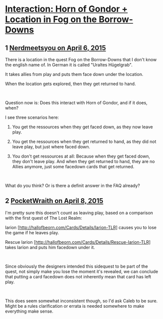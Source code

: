# [Interaction: Horn of Gondor + Location in Fog on the Borrow-Downs](https://community.fantasyflightgames.com/topic/145280-interaction-horn-of-gondor-location-in-fog-on-the-borrow-downs/)

## 1 [Nerdmeetsyou on April 6, 2015](https://community.fantasyflightgames.com/topic/145280-interaction-horn-of-gondor-location-in-fog-on-the-borrow-downs/?do=findComment&comment=1529610)

There is a location in the quest Fog on the Borrow-Downs that I don't know the english name of. In German it is called "Uraltes Hügelgrab".

It takes allies from play and puts them face down under the location.

When the location gets explored, then they get returned to hand.

 

Question now is: Does this interact with Horn of Gondor, and if it does, when?

I see three scenarios here:

1. You get the ressources when they get faced down, as they now leave play.

2. You get the ressources when they get returned to hand, as they did not leave play, but just where faced down.

3. You don't get ressources at all: Because when they get faced down, they don't leave play. And when they get returned to hand, they are no Allies anymore, just some facedown cards that get returned.

 

What do you think? Or is there a definit answer in the FAQ already?

## 2 [PocketWraith on April 8, 2015](https://community.fantasyflightgames.com/topic/145280-interaction-horn-of-gondor-location-in-fog-on-the-borrow-downs/?do=findComment&comment=1545944)

I'm pretty sure this doesn't count as leaving play, based on a comparison with the first quest of The Lost Realm:

Iarion [http://hallofbeorn.com/Cards/Details/Iarion-TLR] causes you to lose the game if he leaves play.

Rescue Iarion [http://hallofbeorn.com/Cards/Details/Rescue-Iarion-TLR] takes Iarion and puts him facedown under it.

 

Since obviously the designers intended this sidequest to be part of the quest, not simply make you lose the moment it's revealed, we can conclude that putting a card facedown does not inherently mean that card has left play.

 

This does seem somewhat inconsistent though, so I'd ask Caleb to be sure. Might be a rules clarification or errata is needed somewhere to make everything make sense.

